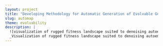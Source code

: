 ```yaml
---
layout: project
title: "Developing Methodology for Automatic Generation of Evolvable Genotype-Phenotype Maps"
slug: automap
theme: evolvability
description: |
  ![visualization of rugged fitness landscape suited to denoising autoencoder genotype-phenotype map.](/resources/cover-automap.png){:width="100%"}{:height="200px"}{:style="object-fit:cover; object-position:top;"}
  _Visualization of rugged fitness landscape suited to denoising autoencoder genotype-phenotype map._
---
```

